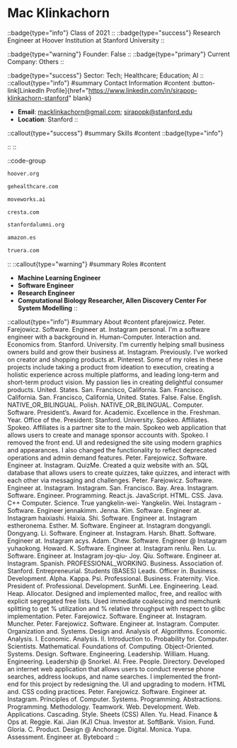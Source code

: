 # Mac Klinkachorn
::badge{type="info"}
Class of 2021
::
::badge{type="success"}
Research Engineer at Hoover Institution at Stanford University
::

::badge{type="warning"}
Founder: False
::
::badge{type="primary"}
Current Company: Others
::

::badge{type="success"}
Sector: Tech; Healthcare; Education; AI
::
::callout{type="info"}
#summary
Contact Information
#content
:button-link[LinkedIn Profile]{href="https://www.linkedin.com/in/sirapop-klinkachorn-stanford" blank}
- **Email**: macklinkachorn@gmail.com; sirapopk@stanford.edu
- **Location**: Stanford
::

::callout{type="success"}
#summary
Skills
#content
::badge{type="info"}

::
::

::code-group
```bash [Hoover Institution at Stanford University]
hoover.org
```
```bash [GE Healthcare]
gehealthcare.com
```
```bash [Moveworks]
moveworks.ai
```
```bash [Cresta]
cresta.com
```
```bash [Standford Alumni]
stanfordalumni.org
```
```bash [Amazon.com]
amazon.es
```
```bash [Truera]
truera.com
```
::
::callout{type="warning"}
#summary
Roles
#content
- **Machine Learning Engineer**
- **Software Engineer**
- **Research Engineer**
- **Computational Biology Researcher, Allen Discovery Center For System Modelling**
::

::callout{type="info"}
#summary
About
#content
pfarejowicz. Peter. Farejowicz. Software. Engineer at. Instagram personal. I'm a software engineer with a background in. Human-Computer. Interaction and. Economics from. Stanford. University. I'm currently helping small business owners build and grow their business at. Instagram. Previously. I've worked on creator and shopping products at. Pinterest. Some of my roles in these projects include taking a product from ideation to execution, creating a holistic experience across multiple platforms, and leading long-term and short-term product vision. My passion lies in creating delightful consumer products. United. States. San. Francisco, California. San. Francisco. California. San. Francisco, California, United. States. False. False. English. NATIVE_OR_BILINGUAL. Polish. NATIVE_OR_BILINGUAL. Computer. Software. President’s. Award for. Academic. Excellence in the. Freshman. Year. Office of the. President: Stanford. University. Spokeo. Affiliates. Spokeo. Affiliates is a partner site to the main. Spokeo web application that allows users to create and manage sponsor accounts with. Spokeo. I removed the front end. UI and redesigned the site using modern graphics and appearances. I also changed the functionality to reflect deprecated operations and admin demand features. Peter. Farejowicz. Software. Engineer at. Instagram. QuizMe. Created a quiz website with an. SQL database that allows users to create quizzes, take quizzes, and interact with each other via messaging and challenges. Peter. Farejowicz. Software. Engineer at. Instagram. Instagram. San. Francisco. Bay. Area. Instagram. Software. Engineer. Programming. React.js. JavaScript. HTML. CSS. Java. C++ Computer. Science. True yangkelin-wei- Yangkelin. Wei. Instagram - Software. Engineer jennakimm. Jenna. Kim. Software. Engineer at. Instagram haixiashi. Haixia. Shi. Software. Engineer at. Instagram estheronema. Esther. M. Software. Engineer at. Instagram dongyangli. Dongyang. Li. Software. Engineer at. Instagram. Harsh. Bhatt. Software. Engineer at. Instagram acys. Adam. Chew. Software. Engineer @ Instagram yuhaokong. Howard. K. Software. Engineer at. Instagram renlu. Ren. Lu. Software. Engineer at. Instagram joy-qiu- Joy. Qiu. Software. Engineer at. Instagram. Spanish. PROFESSIONAL_WORKING. Business. Association of. Stanford. Entrepreneurial. Students (BASES) Leads. Officer in. Business. Development. Alpha. Kappa. Psi. Professional. Business. Fraternity. Vice. President of. Professional. Development. SunMi. Lee. Engineering. Lead. Heap. Allocator. Designed and implemented malloc, free, and realloc with explicit segregated free lists. Used immediate coalescing and memchunk splitting to get % utilization and % relative throughput with respect to glibc implementation. Peter. Farejowicz. Software. Engineer at. Instagram. Muncher. Peter. Farejowicz. Software. Engineer at. Instagram. Computer. Organization and. Systems. Design and. Analysis of. Algorithms. Economic. Analysis. I. Economic. Analysis. II. Introduction to. Probability for. Computer. Scientists. Mathematical. Foundations of. Computing. Object-Oriented. Systems. Design. Software. Engineering. Leadership. William. Huang. Engineering. Leadership @ Snorkel. AI. Free. People. Directory. Developed an internet web application that allows users to conduct reverse phone searches, address lookups, and name searches. I implemented the front-end for this project by redesigning the. UI and upgrading to modern. HTML and. CSS coding practices. Peter. Farejowicz. Software. Engineer at. Instagram. Principles of. Computer. Systems. Programming. Abstractions. Programming. Methodology. Teamwork. Web. Development. Web. Applications. Cascading. Style. Sheets (CSS) Allen. Yu. Head. Finance & Ops at. Reggie. Kai. Jian (KJ) Chua. Investor at. SoftBank. Vision. Fund. Gloria. C. Product. Design @ Anchorage. Digital. Monica. Yupa. Assessment. Engineer at. Byteboard
::
